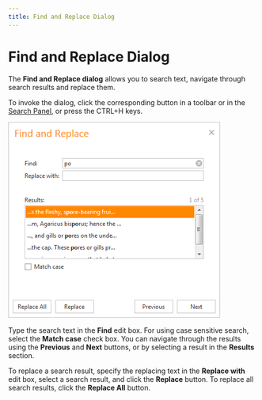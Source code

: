 ```yaml
---
title: Find and Replace Dialog
---
```

# Find and Replace Dialog
The **Find and Replace dialog** allows you to search text, navigate through search results and replace them.

To invoke the dialog, click the corresponding button in a toolbar or in the [Search Panel](../html-editor-user-interface/search-panel.md), or press the CTRL+H keys.

![ASPxHtmlEditor-FindAndReplaceDialog](../../../images/img11153.png)

Type the search text in the **Find** edit box. For using case sensitive search, select the **Match case** check box. You can navigate through the results using the **Previous** and **Next** buttons, or by selecting a result in the **Results** section.

To replace a search result, specify the replacing text in the **Replace with** edit box, select a search result, and click the **Replace** button. To replace all search results, click the **Replace All** button.